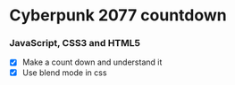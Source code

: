 # Cyberpunk 2077 countdown

### JavaScript, CSS3 and HTML5

- [x]  Make a count down and understand it
- [x]  Use blend mode in css
